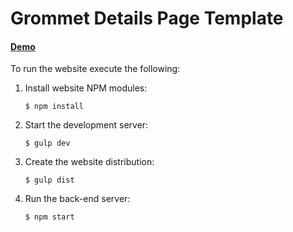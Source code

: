 # Grommet Details Page Template

#### [Demo](https://grommet-details-page-hpe.herokuapp.com/)

To run the website execute the following:

  1. Install website NPM modules:

      ```
      $ npm install
      ```

  2. Start the development server:

      ```
      $ gulp dev
      ```

  3. Create the website distribution:

      ```
      $ gulp dist
      ```

  4. Run the back-end server:

      ```
      $ npm start
      ```
